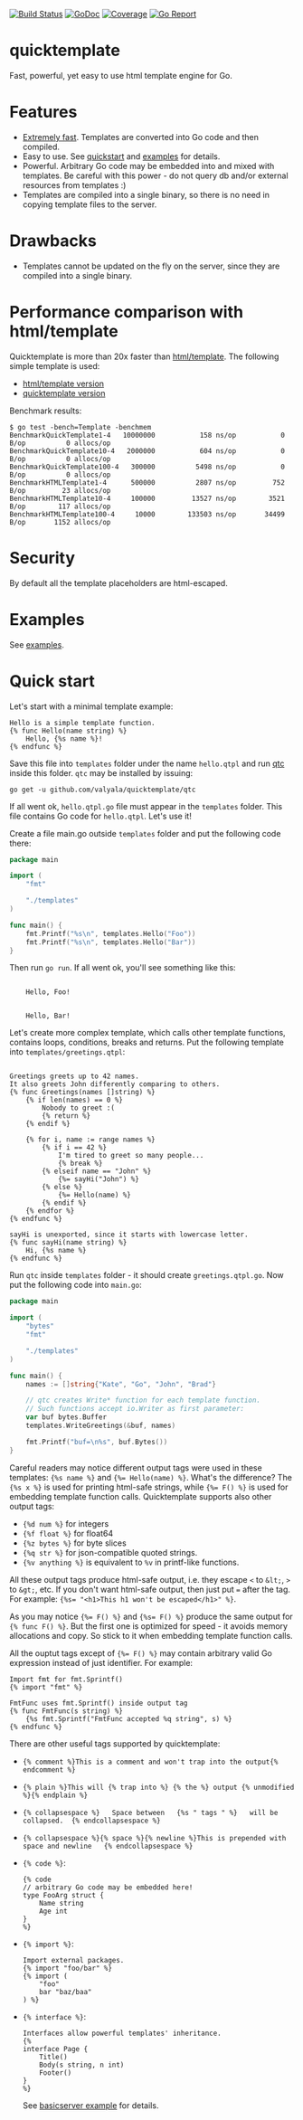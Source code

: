 [![Build Status](https://travis-ci.org/valyala/quicktemplate.svg)](https://travis-ci.org/valyala/quicktemplate)
[![GoDoc](https://godoc.org/github.com/valyala/quicktemplate?status.svg)](http://godoc.org/github.com/valyala/quicktemplate)
[![Coverage](http://gocover.io/_badge/github.com/valyala/quicktemplate)](http://gocover.io/github.com/valyala/quicktemplate)
[![Go Report](http://goreportcard.com/badge/valyala/quicktemplate)](http://goreportcard.com/report/valyala/quicktemplate)

# quicktemplate
Fast, powerful, yet easy to use html template engine for Go.

# Features

  * [Extremely fast](#performance-comparison-with-htmltemplate).
    Templates are converted into Go code and then compiled.
  * Easy to use. See [quickstart](#quick-start) and [examples](https://github.com/valyala/quicktemplate/tree/master/examples)
    for details.
  * Powerful. Arbitrary Go code may be embedded into and mixed with templates.
    Be careful with this power - do not query db and/or external resources from
    templates :)
  * Templates are compiled into a single binary, so there is no need in copying
    template files to the server.

# Drawbacks

  * Templates cannot be updated on the fly on the server, since they
    are compiled into a single binary.

# Performance comparison with html/template

Quicktemplate is more than 20x faster than [html/template](https://golang.org/pkg/html/template/).
The following simple template is used:

  * [html/template version](https://github.com/valyala/quicktemplate/blob/master/testdata/templates/bench.tpl)
  * [quicktemplate version](https://github.com/valyala/quicktemplate/blob/master/testdata/templates/bench.qtpl)

Benchmark results:

```
$ go test -bench=Template -benchmem
BenchmarkQuickTemplate1-4  	10000000	       158 ns/op	       0 B/op	       0 allocs/op
BenchmarkQuickTemplate10-4 	 2000000	       604 ns/op	       0 B/op	       0 allocs/op
BenchmarkQuickTemplate100-4	  300000	      5498 ns/op	       0 B/op	       0 allocs/op
BenchmarkHTMLTemplate1-4   	  500000	      2807 ns/op	     752 B/op	      23 allocs/op
BenchmarkHTMLTemplate10-4  	  100000	     13527 ns/op	    3521 B/op	     117 allocs/op
BenchmarkHTMLTemplate100-4 	   10000	    133503 ns/op	   34499 B/op	    1152 allocs/op
```

# Security

By default all the template placeholders are html-escaped.

# Examples

See [examples](https://github.com/valyala/quicktemplate/tree/master/examples).

# Quick start

Let's start with a minimal template example:

```qtpl
Hello is a simple template function.
{% func Hello(name string) %}
	Hello, {%s name %}!
{% endfunc %}
```

Save this file into `templates` folder under the name `hello.qtpl`
and run [qtc](https://github.com/valyala/quicktemplate/tree/master/qtc)
inside this folder. `qtc` may be installed by issuing:

```
go get -u github.com/valyala/quicktemplate/qtc
```

If all went ok, `hello.qtpl.go` file must appear in the `templates` folder.
This file contains Go code for `hello.qtpl`. Let's use it!

Create a file main.go outside `templates` folder and put the following
code there:

```go
package main

import (
	"fmt"

	"./templates"
)

func main() {
	fmt.Printf("%s\n", templates.Hello("Foo"))
	fmt.Printf("%s\n", templates.Hello("Bar"))
}
```

Then run `go run`. If all went ok, you'll see something like this:

```

	Hello, Foo!


	Hello, Bar!

```

Let's create more complex template, which calls other template functions,
contains loops, conditions, breaks and returns.
Put the following template into `templates/greetings.qtpl`:

```qtpl

Greetings greets up to 42 names.
It also greets John differently comparing to others.
{% func Greetings(names []string) %}
	{% if len(names) == 0 %}
		Nobody to greet :(
		{% return %}
	{% endif %}

	{% for i, name := range names %}
		{% if i == 42 %}
			I'm tired to greet so many people...
			{% break %}
		{% elseif name == "John" %}
			{%= sayHi("John") %}
		{% else %}
			{%= Hello(name) %}
		{% endif %}
	{% endfor %}
{% endfunc %}

sayHi is unexported, since it starts with lowercase letter.
{% func sayHi(name string) %}
	Hi, {%s name %}
{% endfunc %}
```

Run `qtc` inside `templates` folder - it should create `greetings.qtpl.go`.
Now put the following code into `main.go`:

```go
package main

import (
	"bytes"
	"fmt"

	"./templates"
)

func main() {
	names := []string{"Kate", "Go", "John", "Brad"}

	// qtc creates Write* function for each template function.
	// Such functions accept io.Writer as first parameter:
	var buf bytes.Buffer
	templates.WriteGreetings(&buf, names)

	fmt.Printf("buf=\n%s", buf.Bytes())
}
```

Careful readers may notice different output tags were used in these
templates: `{%s name %}` and `{%= Hello(name) %}`. What's the difference?
The `{%s x %}` is used for printing html-safe strings, while `{%= F() %}`
is used for embedding template function calls. Quicktemplate supports also
other output tags:

  * `{%d num %}` for integers
  * `{%f float %}` for float64
  * `{%z bytes %}` for byte slices
  * `{%q str %}` for json-compatible quoted strings.
  * `{%v anything %}` is equivalent to `%v` in printf-like functions.

All these output tags produce html-safe output, i.e. they escape `<` to `&lt;`,
`>` to `&gt;`, etc. If you don't want html-safe output, then just put `=` after
the tag. For example: `{%s= "<h1>This h1 won't be escaped</h1>" %}`.

As you may notice `{%= F() %}` and `{%s= F() %}` produce the same output for `{% func F() %}`.
But the first one is optimized for speed - it avoids memory allocations and copy.
So stick to it when embedding template function calls.

All the ouptut tags except of `{%= F() %}` may contain arbitrary valid
Go expression instead of just identifier. For example:

```qtpl
Import fmt for fmt.Sprintf()
{% import "fmt" %}

FmtFunc uses fmt.Sprintf() inside output tag
{% func FmtFunc(s string) %}
	{%s fmt.Sprintf("FmtFunc accepted %q string", s) %}
{% endfunc %}
```

There are other useful tags supported by quicktemplate:

  * `{% comment %}This is a comment and won't trap into the output{% endcomment %}`
  * `{% plain %}This will {% trap into %} {% the %} output {% unmodified %}{% endplain %}`
  * `{% collapsespace %}   Space between   {%s " tags " %}   will be collapsed.  {% endcollapsespace %}`
  * `{% collapsespace %}{% space %}{% newline %}This is prepended with space and newline   {% endcollapsespace %}`
  * `{% code %}`:

    ```qtpl
    {% code
    // arbitrary Go code may be embedded here!
    type FooArg struct {
        Name string
        Age int
    }
    %}
    ```

  * `{% import %}`:

    ```qtpl
    Import external packages.
    {% import "foo/bar" %}
    {% import (
        "foo"
        bar "baz/baa"
    ) %}
    ```

  * `{% interface %}`:

    ```qtpl
    Interfaces allow powerful templates' inheritance.
    {%
    interface Page {
        Title()
        Body(s string, n int)
        Footer()
    }
    %}
    ```

    See [basicserver example](https://github.com/valyala/quicktemplate/tree/master/examples/basicserver)
    for details.
